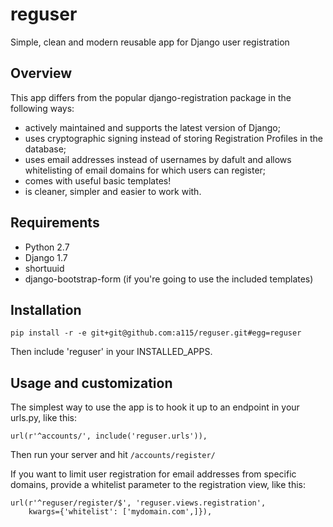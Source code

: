 reguser
=======

Simple, clean and modern reusable app for Django user registration


Overview
--------

This app differs from the popular django-registration package in the following ways:

  * actively maintained and supports the latest version of Django;
  * uses cryptographic signing instead of storing Registration Profiles in the database;
  * uses email addresses instead of usernames by dafult and allows whitelisting of email domains for which users can register;
  * comes with useful basic templates!
  * is cleaner, simpler and easier to work with. 


Requirements
------------

  * Python 2.7
  * Django 1.7
  * shortuuid
  * django-bootstrap-form (if you're going to use the included templates)


Installation
------------

    pip install -r -e git+git@github.com:a115/reguser.git#egg=reguser

Then include 'reguser' in your INSTALLED_APPS. 


Usage and customization
-----------------------

The simplest way to use the app is to hook it up to an endpoint in your urls.py, like this:
    
    url(r'^accounts/', include('reguser.urls')),

Then run your server and hit `/accounts/register/`

If you want to limit user registration for email addresses from specific domains, provide a whitelist parameter to the registration view, like this:

    
    url(r'^reguser/register/$', 'reguser.views.registration',
        kwargs={'whitelist': ['mydomain.com',]}),
